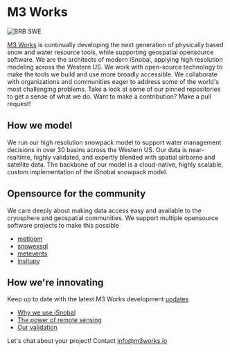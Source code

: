 # M3 Works
![BRB SWE](https://media3.giphy.com/media/A0m0caPuimZ4CNtYmx/giphy.gif)

[M3 Works](m3works.io) is continually developing the next generation of
physically based snow and water resource tools, while supporting geospatial opensource
software. We are the architects of modern iSnobal, applying high resolution
modeling across the Western US. 
We work with open-source technology to make the tools we build and use more broadly accessible. We collaborate with organizations and communities eager to address some of the world's most challenging problems. Take a look at some of our pinned repositories to get a sense of what we do. Want to make a contribution? Make a pull request! 

## How we model
We run our high resolution snowpack model to support water management decisions
in over 30 basins across the Western US. Our data is near-realtime,
highly validated, and expertly blended with spatial airborne and satellite
data. The backbone of our model is a cloud-native, highly scalable, custom
implementation of the iSnobal snowpack model.


## Opensource for the community
We care deeply about making data access easy and available to the
cryosphere and geospatial communities. We support multiple opensource
software projects to make this possible
- [metloom](https://github.com/M3Works/metloom)
- [snowexsql](https://github.com/snowex/snowexsql)
- [metevents](https://github.com/M3Works/metevents)
- [insitupy](https://github.com/M3Works/insitupy)

## How we're innovating
Keep up to date with the latest M3 Works development [updates](https://m3works.io/#/updates?id=news-amp-updates)

- [Why we use iSnobal](https://m3works.io/#/why-we-chose-isnobal)
- [The power of remote sensing](https://m3works.io/#/remote-sensing-with-isnobal-model)
- [Our validation](https://m3works.io/#/water-management-accuracy-isnobal)

Let's chat about your project! Contact info@m3works.io
